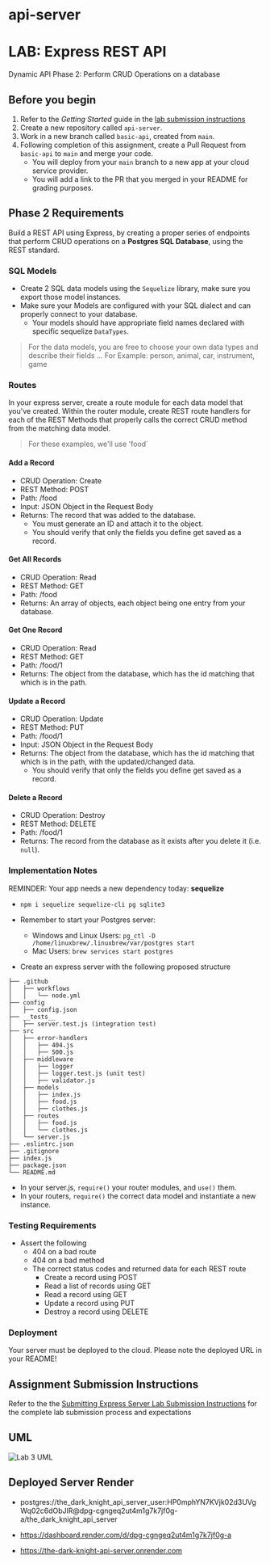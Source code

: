# api-server

# LAB: Express REST API

Dynamic API Phase 2: Perform CRUD Operations on a database

## Before you begin

1. Refer to the *Getting Started* guide  in the [lab submission instructions](../../../reference/submission-instructions/labs/README.md)
1. Create a new repository called `api-server`.
1. Work in a new branch called `basic-api`, created from `main`.
1. Following completion of this assignment, create a Pull Request from `basic-api` to `main` and merge your code.
   - You will deploy from your `main` branch to a new app at your cloud service provider.
   - You will add a link to the PR that you merged in your README for grading purposes.

## Phase 2 Requirements

Build a REST API using Express, by creating a proper series of endpoints that perform CRUD operations on a **Postgres SQL Database**, using the REST standard.

### SQL Models

- Create 2 SQL data models using the `Sequelize` library, make sure you export those model instances.
- Make sure your Models are configured with your SQL dialect and can properly connect to your database.
  - Your models should have appropriate field names declared with specific sequelize `DataTypes`.

> For the data models, you are free to choose your own data types and describe their fields ... For Example: person, animal, car, instrument, game

### Routes

In your express server, create a route module for each data model that you've created. Within the router module, create REST route handlers for each of the REST Methods that properly calls the correct CRUD method from the matching data model.

> For these examples, we'll use 'food`

#### Add a Record

- CRUD Operation: Create
- REST Method: POST
- Path: /food
- Input: JSON Object in the Request Body
- Returns: The record that was added to the database.
  - You must generate an ID and attach it to the object.
  - You should verify that only the fields you define get saved as a record.

#### Get All Records

- CRUD Operation: Read
- REST Method: GET
- Path: /food
- Returns: An array of objects, each object being one entry from your database.

#### Get One Record

- CRUD Operation: Read
- REST Method: GET
- Path: /food/1
- Returns: The object from the database, which has the id matching that which is in the path.

#### Update a Record

- CRUD Operation: Update
- REST Method: PUT
- Path: /food/1
- Input: JSON Object in the Request Body
- Returns: The object from the database, which has the id matching that which is in the path, with the updated/changed data.
  - You should verify that only the fields you define get saved as a record.

#### Delete a Record

- CRUD Operation: Destroy
- REST Method: DELETE
- Path: /food/1
- Returns: The record from the database as it exists after you delete it (i.e. `null`).

### Implementation Notes

REMINDER: Your app needs a new dependency today: **sequelize**

- `npm i sequelize sequelize-cli pg sqlite3`
- Remember to start your Postgres server:
  - Windows and Linux Users: `pg_ctl -D /home/linuxbrew/.linuxbrew/var/postgres start`
  - Mac Users: `brew services start postgres`

- Create an express server with the following proposed structure

```text
├── .github
│   ├── workflows
│   │   └── node.yml
├── config
│   ├── config.json
├── __tests__
│   ├── server.test.js (integration test)
├── src
│   ├── error-handlers
│   │   ├── 404.js
│   │   ├── 500.js
│   ├── middleware
│   │   ├── logger
│   │   ├── logger.test.js (unit test)
│   │   ├── validator.js
│   ├── models
│   │   ├── index.js
│   │   ├── food.js
│   │   ├── clothes.js
│   ├── routes
│   │   ├── food.js
│   │   └── clothes.js
│   └── server.js
├── .eslintrc.json
├── .gitignore
├── index.js
├── package.json
└── README.md
```

- In your server.js, `require()` your router modules, and `use()` them.
- In your routers, `require()` the correct data model and instantiate a new instance.

### Testing Requirements

- Assert the following
  - 404 on a bad route
  - 404 on a bad method
  - The correct status codes and returned data for each REST route
    - Create a record using POST
    - Read a list of records using GET
    - Read a record using GET
    - Update a record using PUT
    - Destroy a record using DELETE

### Deployment

Your server must be deployed to the cloud. Please note the deployed URL in your README!

## Assignment Submission Instructions

Refer to the the [Submitting Express Server Lab Submission Instructions](../../../reference/submission-instructions/labs/express-servers.md) for the complete lab submission process and expectations

## UML

![Lab 3 UML](https://user-images.githubusercontent.com/120413183/230459677-2626da88-3a49-40cb-8357-b35d0dcedaec.png)

## Deployed Server Render

- postgres://the_dark_knight_api_server_user:HP0mphYN7KVjk02d3UVgWq02c6dObJlR@dpg-cgngeq2ut4m1g7k7jf0g-a/the_dark_knight_api_server

- https://dashboard.render.com/d/dpg-cgngeq2ut4m1g7k7jf0g-a

- https://the-dark-knight-api-server.onrender.com
